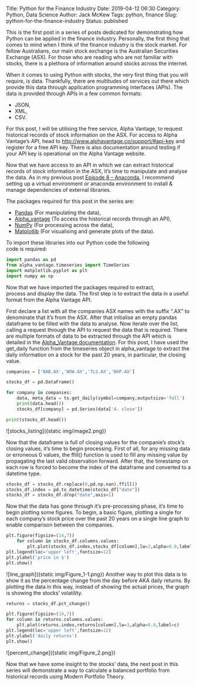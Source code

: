 Title: Python for the Finance Industry
Date: 2019-04-12 06:30
Category: Python, Data Science
Author: Jack McKew
Tags: python, finance
Slug: python-for-the-finance-industry
Status: published

This is the first post in a series of posts dedicated for demonstrating how Python can be applied in the finance industry. Personally, the first thing that comes to mind when I think of the finance industry is the stock market. For fellow Australians, our main stock exchange is the Australian Securities Exchange (ASX). For those who are reading who are not familiar with stocks, there is a plethora of information around stocks across the internet.

When it comes to using Python with stocks, the very first thing that you will require, is data. Thankfully, there are multitudes of services out there which provide this data through application programming interfaces (APIs). The data is provided through APIs in a few common formats:

-   JSON,
-   XML,
-   CSV.

For this post, I will be utilising the free service, Alpha Vantage, to request historical records of stock information on the ASX. For access to Alpha Vantage’s API, head to <http://www.alphavantage.co/support/#api-key> and register for a free API key. There is also documentation around testing if your API key is operational on the Alpha Vantage website.

Now that we have access to an API in which we can extract historical records of stock information in the ASX, it’s time to manipulate and analyse the data. As in my previous post [Episode 8 – Anaconda](https://jmckew.com/2019/01/11/episode-8-anaconda/), I recommend setting up a virtual environment or anaconda environment to install & manage dependencies of external libraries.

The packages required for this post in the series are:

-   [Pandas](https://pandas.pydata.org/) (For manipulating the data),
-   [Alpha\_vantage](https://github.com/RomelTorres/alpha_vantage) (To access the historical records through an API),
-   [NumPy](https://www.numpy.org/) (For processing across the data),
-   [Matplotlib](https://matplotlib.org/) (For visualising and generate plots of the data).

To import these libraries into our Python code the following\
code is required:

``` python
import pandas as pd
from alpha_vantage.timeseries import TimeSeries
import matplotlib.pyplot as plt
import numpy as np
```

Now that we have imported the packages required to extract,\
process and display the data. The first step is to extract the data in a useful\
format from the Alpha Vantage API.

First declare a list with all the companies ASX names with the suffix “.AX” to denominate that it’s from the ASX. After that initialise an empty pandas dataframe to be filled with the data to analyse. Now iterate over the list, calling a request through the API to request the data that is required. There are multiple formats of data to be extracted through the API which is detailed in the [Alpha\_Vantage documentation](https://alpha-vantage.readthedocs.io/en/latest/). For this post, I have used the get\_daily function from the timeseries object in alpha\_vantage to extract the daily information on a stock for the past 20 years, in particular, the closing value.

``` python
companies = ['NAB.AX','WOW.AX','TLS.AX','BHP.AX']

stocks_df = pd.DataFrame()

for company in companies:
    data, meta_data = ts.get_daily(symbol=company,outputsize='full')
    print(data.head())
    stocks_df[company] = pd.Series(data['4. close'])

print(stocks_df.head())
```

![stocks_listing]({static img/image2.png})

Now that the dataframe is full of closing values for the companie’s stock’s closing values, it’s time to begin processing. First of all, for any missing data or erroneous 0 values, the ffill() function is used to fill any missing value by propagating the last valid observation forward. After that, the timestamp on each row is forced to become the index of the dataframe and converted to a datetime type.

``` python
stocks_df = stocks_df.replace(0,pd.np.nan).ffill()
stocks_df.index = pd.to_datetime(stocks_df["date"])
stocks_df = stocks_df.drop("date",axis=1)
```

Now that the data has gone through it’s pre-processing phase, it’s time to begin plotting some figures. To begin, a basic figure, plotting a single for each company’s stock price over the past 20 years on a single line graph to enable comparison between the companies.

``` python
plt.figure(figsize=(14,7))
    for column in stocks_df.columns.values:
        plt.plot(stocks_df.index,stocks_df[column],lw=3,alpha=0.8,label=c)
plt.legend(loc='upper left',fontsize=12)
plt.ylabel('price in $')
plt.show()
```

![line_graph]({static img/Figure_1-1.png})
Another way to plot this data is to show it as the percentage change from the day before AKA daily returns. By plotting the data in this way, instead of showing the actual prices, the graph is showing the stocks’ volatility.

``` python
returns = stocks_df.pct_change()

plt.figure(figsize=(14,7))
for column in returns.columns.values:
    plt.plot(returns.index,returns[column],lw=3,alpha=0.8,label=c)
plt.legend(loc='upper left',fontsize=12)
plt.ylabel('daily returns')
plt.show()
```

![percent_change]({static img/Figure_2.png})

Now that we have some insight to the stocks’ data, the next post in this series will demonstrate a way to calculate a balanced portfolio from historical records using Modern Portfolio Theory.
